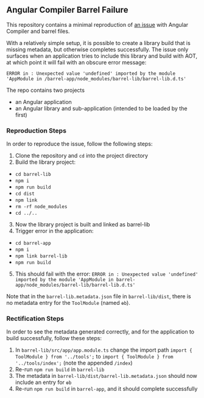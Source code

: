## Angular Compiler Barrel Failure

This repository contains a minimal reproduction of [an issue](https://github.com/dherges/ng-packagr/issues/195) with Angular Compiler and barrel files.

With a relatively simple setup, it is possible to create a library build that is missing metadata, but otherwise completes successfully.
The issue only surfaces when an application tries to include this library and build with AOT, at which point it will fail with an obscure
error message:

```
ERROR in : Unexpected value 'undefined' imported by the module 'AppModule in /barrel-app/node_modules/barrel-lib/barrel-lib.d.ts'
```

The repo contains two projects

- an Angular application
- an Angular library and sub-application (intended to be loaded by the first)

### Reproduction Steps

In order to reproduce the issue, follow the following steps:

1. Clone the repository and `cd` into the project directory
2. Build the library project:
  - `cd barrel-lib`
  - `npm i`
  - `npm run build`
  - `cd dist`
  - `npm link`
  - `rm -rf node_modules`
  - `cd ../..`
3. Now the library project is built and linked as barrel-lib
4. Trigger error in the application:
  - `cd barrel-app`
  - `npm i`
  - `npm link barrel-lib`
  - `npm run build`
5. This should fail with the error: `ERROR in : Unexpected value 'undefined' imported by the module 'AppModule in barrel-app/node_modules/barrel-lib/barrel-lib.d.ts'`

Note that in the `barrel-lib.metadata.json` file in `barrel-lib/dist`, there is no metadata entry for the `ToolModule` (named `ɵb`).

### Rectification Steps

In order to see the metadata generated correctly, and for the application to build successfully, follow these steps:

1. In `barrel-lib/src/app/app.module.ts` change the import path `import { ToolModule } from '../tools';` to `import { ToolModule } from '../tools/index';` (note the appended `/index`)
2. Re-run `npm run build` in `barrel-lib`
3. The metadata in `barrel-lib/dist/barrel-lib.metadata.json` should now include an entry for `ɵb`
4. Re-run `npm run build` in `barrel-app`, and it should complete successfully
